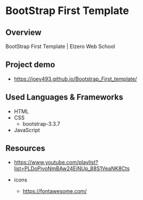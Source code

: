 # BootStrap First Template

## Overview

BootStrap First Template | Elzero Web School

## Project demo
- https://joey493.github.io/Bootstrap_First_template/


## Used Languages & Frameworks

- HTML
- CSS
  - bootstrap-3.3.7
- JavaScript

## Resources

- https://www.youtube.com/playlist?list=PLDoPjvoNmBAw24EjNUp_88S1VeaNK8Cts

- icons
    - https://fontawesome.com/





